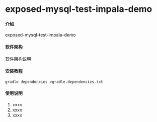 # exposed-mysql-test-impala-demo

#### 介绍
exposed-mysql-test-impala-demo

#### 软件架构
软件架构说明


#### 安装教程

```shell
gradle dependencies >gradle.dependencies.txt
```
#### 使用说明

1.  xxxx
2.  xxxx
3.  xxxx
